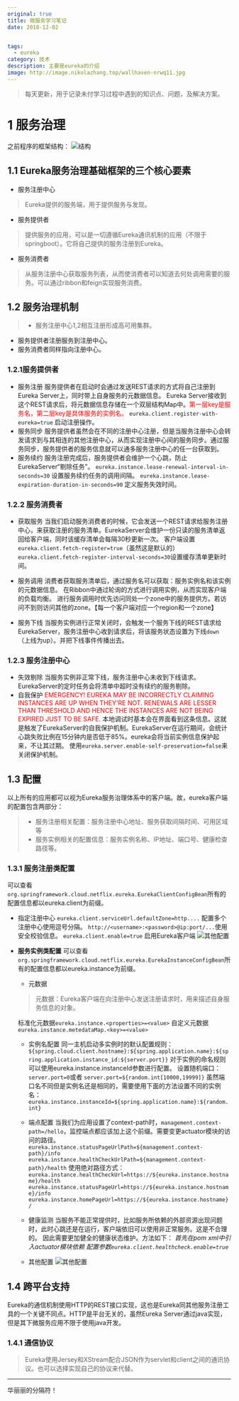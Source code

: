 ```yaml
---
original: true
title: 微服务学习笔记
date: 2018-12-02


tags: 
  - eureka
category: 技术
description: 主要是eureka的介绍
image: http://image.nikolazhang.top/wallhaven-nrwq11.jpg
---
```


> 每天更新，用于记录未付学习过程中遇到的知识点、问题，及解决方案。

# 1 服务治理

之前程序的框架结构：
![结构](/images/article/181202/eurekaserver.png)

<!--more-->

## 1.1 Eureka服务治理基础框架的三个核心要素
+ 服务注册中心
> Eureka提供的服务端，用于提供服务与发现。
+ 服务提供者
> 提供服务的应用，可以是一切遵循Eureka通讯机制的应用（不限于springboot）。它将自己提供的服务注册到Eureka。
+ 服务消费者
> 从服务注册中心获取服务列表，从而使消费者可以知道去何处调用需要的服务。可以通过ribbon和feign实现服务消费。

## 1.2 服务治理机制
>+ 服务注册中心1,2相互注册形成高可用集群。
+ 服务提供者注册服务到注册中心。
+ 服务消费者同样指向注册中心。

### 1.2.1服务提供者

+ 服务注册
服务提供者在启动时会通过发送REST请求的方式将自己注册到Eureka Server上，同时带上自身服务的元数据信息。
Eureka Server接收到这个REST请求后，将元数据信息存储在一个双层结构Map中。<font color=red>第一层key是服务名，第二层key是具体服务的实例名。</font>
`eureka.client.register-with-eureka=true` 启动注册操作。
+ 服务同步
服务提供者虽然会在不同的注册中心注册，但是当服务注册中心会转发请求到与其相连的其他注册中心，从而实现注册中心间的服务同步。通过服务同步，服务提供者的服务信息就可以通多服务注册中心的任一台获取到。
+ 服务续约
服务注册完成后，服务提供者会维护一个心跳，防止EurekaServer“剔除任务”。
`eureka.instance.lease-renewal-interval-in-seconds=30` 设置服务续约任务的调用间隔。
`eureka.instance.lease-expiration-duration-in-seconds=90` 定义服务失效时间。

### 1.2.2 服务消费者

+ 获取服务
当我们启动服务消费者的时候，它会发送一个REST请求给服务注册中心，来获取注册的服务清单。EurekaServer会维护一份只读的服务清单返回给客户端，同时该缓存清单会每隔30秒更新一次。
客户端设置 `eureka.client.fetch-register=true`（虽然这是默认的）
`eureka.client.fetch-register-interval-seconds=30`设置缓存清单更新时间。

+ 服务调用
消费者获取服务清单后，通过服务名可以获取：服务实例名和该实例的元数据信息。
在Ribbon中通过轮询的方式进行调用实例，从而实现客户端的负载均衡。
进行服务调用时优先访问同处一个zone中的服务提供方。若访问不到则访问其他的zone。【每一个客户端对应一个region和一个zone】

+ 服务下线
当服务实例进行正常关闭时，会触发一个服务下线的REST请求给EurekaServer，服务注册中心收到请求后，将该服务状态设置为下线`down`（上线为up）。并把下线事件传播出去。

### 1.2.3 服务注册中心

+ 失效剔除
当服务实例非正常下线，服务注册中心未收到下线请求。EurekaServer的定时任务会将清单中超时没有续约的服务剔除。
+ 自我保护
<font color=red>EMERGENCY! EUREKA MAY BE INCORRECTLY CLAIMING INSTANCES ARE UP WHEN THEY'RE NOT. RENEWALS ARE LESSER THAN THRESHOLD AND HENCE THE INSTANCES ARE NOT BEING EXPIRED JUST TO BE SAFE.</font>
本地调试时基本会在界面看到这条信息。这就是触发了EurekaServer的自我保护机制。EurekaServer在运行期间，会统计心跳失败比例在15分钟内是否低于85%。eureka会将当前实例信息保护起来，不让其过期。
使用`eureka.server.enable-self-preservation=false`来关闭保护机制。

## 1.3 配置

以上所有的应用都可以视为Eureka服务治理体系中的客户端。故，eureka客户端的配置包含两部分：

> + 服务注册相关配置：服务注册中心地址、服务获取间隔时间、可用区域等
> + 服务实例相关的配置信息：服务实例名称、IP地址、端口号、健康检查路径等。

### 1.3.1 服务注册类配置

可以查看`org.springframework.cloud.netflix.eureka.EurekaClientConfigBean`所有的配置信息都以eureka.client为前缀。

+ 指定注册中心
`eureka.client.serviceUrl.defaultZone=http....`
配置多个注册中心使用逗号分隔。
`http://<username>:<password>@ip:port/...`使用安全校验信息。
`eureka.client.enable=true` 启用Eureka客户端
![其他配置](/images/article/181202/serverconfig.png)

+ **服务实例类配置**
可以查看`org.springframework.cloud.netflix.eureka.EurekaInstanceConfigBean`所有的配置信息都以eureka.instance为前缀。
  + 元数据
  > 元数据：Eureka客户端在向注册中心发送注册请求时，用来描述自身服务信息的对象。

    标准化元数据`eureka.instance.<properties>=<value>`
  自定义元数据`eureka.instance.metedataMap.<key>=<value>`

  + 实例名配置
  同一主机启动多实例时的默认配置规则：
  `${spring.cloud.client.hostname}:${spring.application.name}:${spring.application.instance_id:${server.port}}`
  对于实例的命名规则可以使用eureka.instance.instanceId参数进行配置。
  设置随机端口：`server.port=0`或者 `server.port=${random.int[10000,19999]}`
  虽然端口名不同但是实例名还是相同的，需要使用下面的方法设置不同的实例名：
  `eureka.instance.instanceId=${spring.application.name}:${random.int}`
  + 端点配置
  当我们为应用设置了context-path时，`management.context-path=/hello`，监控端点都应该加上这个前缀。需要变更actuator模块的访问的路径。
  `eureka.instance.statusPageUrlPath=${management.context-path}/info`
  `eureka.instance.healthCheckUrlPath=${management.context-path}/health`
  使用绝对路径方式：
  `eureka.instance.healthCheckUrl=https://${eureka.instance.hostname}/health`
  `eureka.instance.statusPageUrl=https://${eureka.instance.hostname}/info`
  `eureka.instance.homePageUrl=https://${eureka.instance.hostname}/`

  + 健康监测
  当服务不能正常提供时，比如服务所依赖的外部资源出现问题时，此时心跳还是在运行，客户端依旧可以使用非正常服务。这是不合理的。
  因此需要更加健全的健康状态维护。方法如下：
  _首先在pom xml中引入actuator模块依赖_
  _配置参数`eureka.client.healthcheck.enable=true`_

  + 其他配置
  ![其他配置](/images/article/181202/eurekainstance.png)

## 1.4 跨平台支持

Eureka的通信机制使用HTTP的REST接口实现，这也是Eureka同其他服务注册工具的一个关键不同点。HTTP是平台无关的，虽然Eureka Server通过java实现，但是其下微服务应用不限于使用java开发。

### 1.4.1 通信协议

> Eureka使用Jersey和XStream配合JSON作为servlet和client之间的通讯协议。也可以选择实现自己的协议来代替。

------
华丽丽的分隔符！
